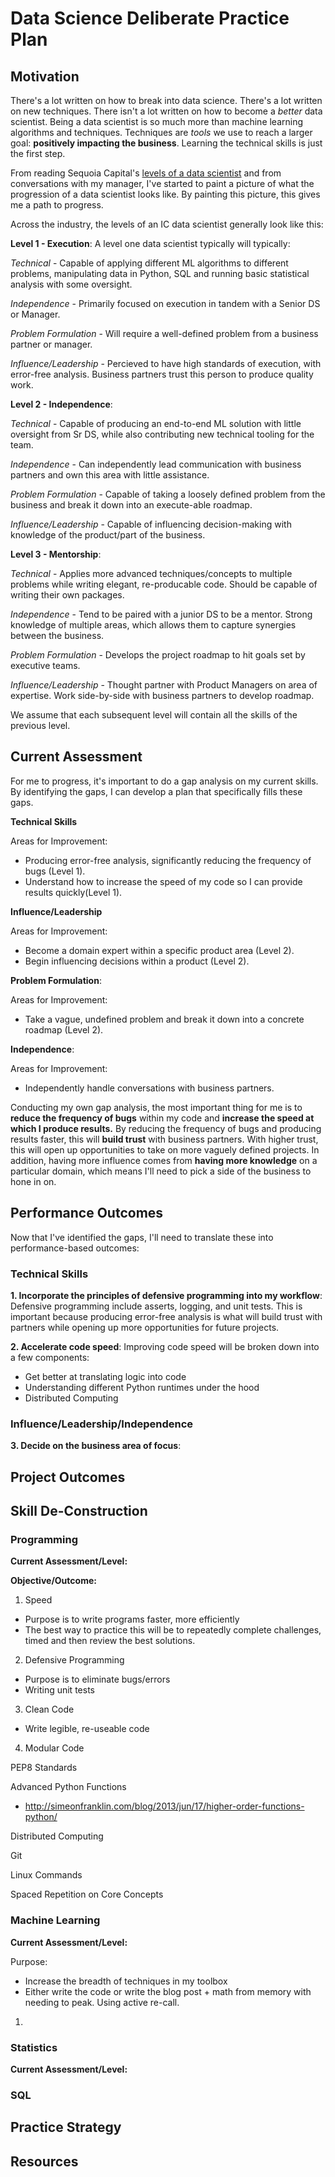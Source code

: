# Data Science Deliberate Practice Plan 

## Motivation
There's a lot written on how to break into data science. There's a lot written on new techniques. There isn't a lot written on how to become a *better* data scientist. Being a data scientist is so much more than machine learning algorithms and techniques. Techniques are *tools* we use to reach a larger goal: **positively impacting the business**. Learning the technical skills is just the first step. 

From reading Sequoia Capital's [levels of a data scientist](https://medium.com/sequoia-capital/progression-of-a-data-scientist-e1bebf8c8420) and from conversations with my manager, I've started to paint a picture of what the progression of a data scientist looks like. By painting this picture, this gives me a path to progress. 

Across the industry, the levels of an IC data scientist generally look like this:

**Level 1 - Execution**: A level one data scientist typically will typically: 

*Technical* - Capable of applying different ML algorithms to different problems, manipulating data in Python, SQL and running basic statistical analysis with some oversight.

*Independence* - Primarily focused on execution in tandem with a Senior DS or Manager. 

*Problem Formulation* - Will require a well-defined problem from a business partner or manager. 

*Influence/Leadership* - Percieved to have high standards of execution, with error-free analysis. Business partners trust this person to produce quality work.

**Level 2 - Independence**:

*Technical* - Capable of producing an end-to-end ML solution with little oversight from Sr DS, while also contributing new technical tooling for the team. 

*Independence* - Can independently lead communication with business partners and own this area with little assistance. 

*Problem Formulation* - Capable of taking a loosely defined problem from the business and break it down into an execute-able roadmap. 

*Influence/Leadership* - Capable of influencing decision-making with knowledge of the product/part of the business. 

**Level 3 - Mentorship**:

*Technical* - Applies more advanced techniques/concepts to multiple problems while writing elegant, re-producable code. Should be capable of writing their own packages. 

*Independence* - Tend to be paired with a junior DS to be a mentor. Strong knowledge of multiple areas, which allows them to capture synergies between the business. 

*Problem Formulation* - Develops the project roadmap to hit goals set by executive teams. 

*Influence/Leadership* - Thought partner with Product Managers on area of expertise. Work side-by-side with business partners to develop roadmap. 

We assume that each subsequent level will contain all the skills of the previous level.

## Current Assessment 
For me to progress, it's important to do a gap analysis on my current skills. By identifying the gaps, I can develop a plan that specifically fills these gaps. 

**Technical Skills**

Areas for Improvement:
- Producing error-free analysis, significantly reducing the frequency of bugs (Level 1). 
- Understand how to increase the speed of my code so I can provide results quickly(Level 1). 

**Influence/Leadership**

Areas for Improvement:
- Become a domain expert within a specific product area (Level 2). 
- Begin influencing decisions within a product (Level 2). 

**Problem Formulation**:

Areas for Improvement:
- Take a vague, undefined problem and break it down into a concrete roadmap (Level 2). 

**Independence**:

Areas for Improvement:
- Independently handle conversations with business partners.

Conducting my own gap analysis, the most important thing for me is to **reduce the frequency of bugs** within my code and **increase the speed at which I produce results.** By reducing the frequency of bugs and producing results faster, this will **build trust** with business partners. With higher trust, this will open up opportunities to take on more vaguely defined projects. In addition, having more influence comes from **having more knowledge** on a particular domain, which means I'll need to pick a side of the business to hone in on. 

## Performance Outcomes
Now that I've identified the gaps, I'll need to translate these into performance-based outcomes:

### Technical Skills
**1. Incorporate the principles of defensive programming into my workflow**: Defensive programming include asserts, logging, and unit tests. This is important because producing error-free analysis is what will build trust with partners while opening up more opportunities for future projects. 

**2. Accelerate code speed**: Improving code speed will be broken down into a few components:
- Get better at translating logic into code 
- Understanding different Python runtimes under the hood
- Distributed Computing 

### Influence/Leadership/Independence
**3. Decide on the business area of focus**: 

## Project Outcomes 

## Skill De-Construction 

### Programming 

**Current Assessment/Level:**

**Objective/Outcome:**

1. Speed
- Purpose is to write programs faster, more efficiently 
- The best way to practice this will be to repeatedly complete challenges, timed
and then review the best solutions. 

2. Defensive Programming
- Purpose is to eliminate bugs/errors 
- Writing unit tests 

3. Clean Code 
- Write legible, re-useable code 

4. Modular Code

PEP8 Standards 

Advanced Python Functions 
- http://simeonfranklin.com/blog/2013/jun/17/higher-order-functions-python/

Distributed Computing 

Git

Linux Commands 

Spaced Repetition on Core Concepts 

### Machine Learning 
**Current Assessment/Level:**

Purpose: 
- Increase the breadth of techniques in my toolbox
- Either write the code or write the blog post + math from memory with needing to peak. Using active re-call. 

1. 


### Statistics  
**Current Assessment/Level:**

### SQL 

## Practice Strategy 

## Resources

